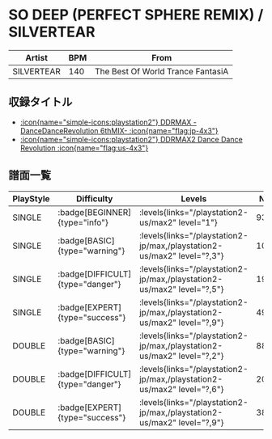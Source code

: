 # SO DEEP (PERFECT SPHERE REMIX) / SILVERTEAR

|Artist|BPM|From|
|------|---|----|
|SILVERTEAR|140|The Best Of World Trance FantasiA|

## 収録タイトル

- [:icon{name="simple-icons:playstation2"} DDRMAX -DanceDanceRevolution 6thMIX- :icon{name="flag:jp-4x3"}](/playstation2-jp/max)
- [:icon{name="simple-icons:playstation2"} DDRMAX2 Dance Dance Revolution :icon{name="flag:us-4x3"}](/playstation2-us/max2)

## 譜面一覧

|PlayStyle|Difficulty|Levels|Notes|Movie|
|---------|----------|------|-----|-----|
|SINGLE| :badge[BEGINNER]{type="info"}| :levels{links="/playstation2-us/max2" level="1"}|93/0||
|SINGLE| :badge[BASIC]{type="warning"}| :levels{links="/playstation2-jp/max,/playstation2-us/max2" level="?,3"}|107/21||
|SINGLE| :badge[DIFFICULT]{type="danger"}| :levels{links="/playstation2-jp/max,/playstation2-us/max2" level="?,5"}|191/22||
|SINGLE| :badge[EXPERT]{type="success"}| :levels{links="/playstation2-jp/max,/playstation2-us/max2" level="?,9"}|498/1||
|DOUBLE| :badge[BASIC]{type="warning"}| :levels{links="/playstation2-jp/max,/playstation2-us/max2" level="?,2"}|88/4||
|DOUBLE| :badge[DIFFICULT]{type="danger"}| :levels{links="/playstation2-jp/max,/playstation2-us/max2" level="?,6"}|203/7||
|DOUBLE| :badge[EXPERT]{type="success"}| :levels{links="/playstation2-jp/max,/playstation2-us/max2" level="?,9"}|383/1||
